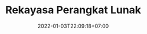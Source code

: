 ---
date: 2022-01-03T22:09:18+07:00
title: Rekayasa Perangkat Lunak
description: Rekayasa Perangkat Lunak
mapel:
- html
- tugas-akhir
---